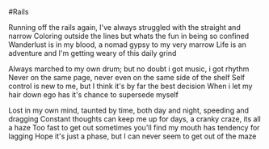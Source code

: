 #Rails

Running off the rails again, I've always struggled with the straight and narrow
Coloring outside the lines but whats the fun in being so confined
Wanderlust is in my blood, a nomad gypsy to my very marrow
Life is an adventure and I'm getting weary of this daily grind

Always marched to my own drum; but no doubt i got music, i got rhythm
Never on the same page, never even on the same side of the shelf
Self control is new to me, but I think it's by far the best decision
When i let my hair down ego has it's chance to supersede myself

Lost in my own mind, taunted by time, both day and night, speeding and dragging
Constant thoughts can keep me up for days, a cranky craze, its all a haze
Too fast to get out sometimes you'll find my mouth has tendency for lagging
Hope it's just a phase, but I can never seem to get out of the maze
